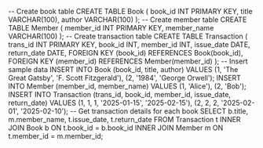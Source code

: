 -- Create book table
CREATE TABLE Book (
    book_id INT PRIMARY KEY,
    title VARCHAR(100),
    author VARCHAR(100)
);
-- Create member table
CREATE TABLE Member (
    member_id INT PRIMARY KEY,
    member_name VARCHAR(100)
);
-- Create transaction table
CREATE TABLE Transaction (
    trans_id INT PRIMARY KEY,
    book_id INT,
    member_id INT,
    issue_date DATE,
    return_date DATE,
    FOREIGN KEY (book_id) REFERENCES Book(book_id),
    FOREIGN KEY (member_id) REFERENCES Member(member_id)
);
-- Insert sample data
INSERT INTO Book (book_id, title, author) VALUES
(1, 'The Great Gatsby', 'F. Scott Fitzgerald'),
(2, '1984', 'George Orwell');
INSERT INTO Member (member_id, member_name) VALUES
(1, 'Alice'),
(2, 'Bob');
INSERT INTO Transaction (trans_id, book_id, member_id, issue_date, return_date) VALUES
(1, 1, 1, '2025-01-15', '2025-02-15'),
(2, 2, 2, '2025-02-01', '2025-02-10');
-- Get transaction details for each book
SELECT b.title, m.member_name, t.issue_date, t.return_date
FROM Transaction t
INNER JOIN Book b ON t.book_id = b.book_id
INNER JOIN Member m ON t.member_id = m.member_id;
